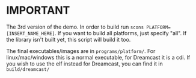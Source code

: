 # IMPORTANT

The 3rd version of the demo. In order to build run `scons PLATFORM=[INSERT_NAME_HERE]`. If you want to build all platforms, just specify "all". If the library isn't built yet, this script will build it too.

The final executables/images are in `programs/platform/`. For linux/mac/windows this is a normal executable, for Dreamcast it is a cdi. If you wish to use the elf instead for Dreamcast, you can find it in `build/dreamcast/`

